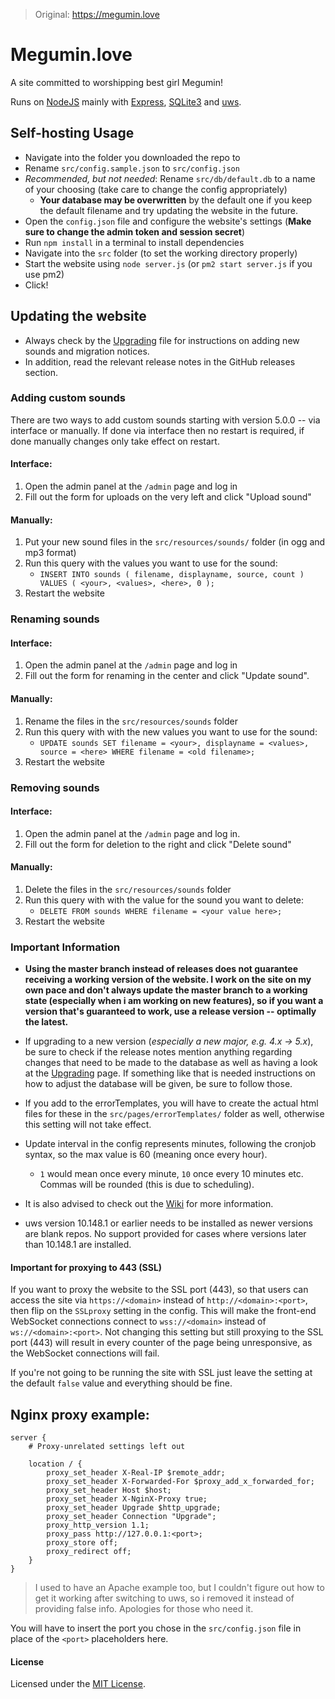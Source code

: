 >Original: https://megumin.love

# Megumin.love

A site committed to worshipping best girl Megumin!

Runs on [NodeJS](https://nodejs.org/en/) mainly with [Express](https://expressjs.com), [SQLite3](https://www.sqlite.org/) and [uws](https://www.npmjs.com/package/uws).

## Self-hosting Usage
- Navigate into the folder you downloaded the repo to
- Rename `src/config.sample.json` to `src/config.json`
- *Recommended, but not needed*: Rename `src/db/default.db` to a name of your choosing (take care to change the config appropriately)
  - **Your database may be overwritten** by the default one if you keep the default filename and try updating the website in the future.
- Open the `config.json` file and configure the website's settings (**Make sure to change the admin token and session secret**)
- Run `npm install` in a terminal to install dependencies
- Navigate into the `src` folder (to set the working directory properly)
- Start the website using `node server.js` (or `pm2 start server.js` if you use pm2)
- Click!

## Updating the website
- Always check by the [Upgrading](https://github.com/robflop/megumin.love/blob/master/Upgrading.md) file for instructions on adding new sounds and migration notices.
- In addition, read the relevant release notes in the GitHub releases section.

### Adding custom sounds

There are two ways to add custom sounds starting with version 5.0.0 -- via interface or manually.
If done via interface then no restart is required, if done manually changes only take effect on restart.

#### Interface:
1) Open the admin panel at the `/admin` page and log in
2) Fill out the form for uploads on the very left and click "Upload sound"

#### Manually:
1) Put your new sound files in the `src/resources/sounds/` folder (in ogg and mp3 format)
2) Run this query with the values you want to use for the sound:
	- `INSERT INTO sounds ( filename, displayname, source, count ) VALUES ( <your>, <values>, <here>, 0 );`
3) Restart the website

### Renaming sounds

#### Interface:
1) Open the admin panel at the `/admin` page and log in
2) Fill out the form for renaming in the center and click "Update sound".

#### Manually:
1) Rename the files in the `src/resources/sounds` folder
2) Run this query with with the new values you want to use for the sound:
	- `UPDATE sounds SET filename = <your>, displayname = <values>, source = <here> WHERE filename = <old filename>;`
3) Restart the website

### Removing sounds

#### Interface:
1) Open the admin panel at the `/admin` page and log in.
2) Fill out the form for deletion to the right and click "Delete sound"

#### Manually:
1) Delete the files in the `src/resources/sounds` folder
2) Run this query with with the value for the sound you want to delete:
	- `DELETE FROM sounds WHERE filename = <your value here>;`
3) Restart the website

### Important Information

- **Using the master branch instead of releases does not guarantee receiving a working version of the website. I work on the site on my own pace and don't always update the master branch to a working state (especially when i am working on new features), so if you want a version that's guaranteed to work, use a release version -- optimally the latest.**

- If upgrading to a new version (*especially a new major, e.g. 4.x -> 5.x*), be sure to check if the release notes mention anything regarding changes that need to be made to the database as well as having a look at the [Upgrading](https://github.com/robflop/megumin.love/blob/master/Upgrading.md) page. If something like that is needed instructions on how to adjust the database will be given, be sure to follow those.

- If you add to the errorTemplates, you will have to create the actual html files for these in the `src/pages/errorTemplates/` folder as well, otherwise this setting will not take effect.

- Update interval in the config represents minutes, following the cronjob syntax, so the max value is 60 (meaning once every hour).
	- `1` would mean once every minute, `10` once every 10 minutes etc. Commas will be rounded (this is due to scheduling).

- It is also advised to check out the [Wiki](https://github.com/robflop/megumin.love/wiki) for more information.

- uws version 10.148.1 or earlier needs to be installed as newer versions are blank repos. No support provided for cases where versions later than 10.148.1 are installed.

#### Important for proxying to 443 (SSL)

If you want to proxy the website to the SSL port (443), so that users can access the site via `https://<domain>` instead of `http://<domain>:<port>`, then flip on the `SSLproxy` setting in the config.
This will make the front-end WebSocket connections connect to `wss://<domain>` instead of `ws://<domain>:<port>`.
Not changing this setting but still proxying to the SSL port (443) will result in every counter of the page being unresponsive, as the WebSocket connections will fail.

If you're not going to be running the site with SSL just leave the setting at the default `false` value and everything should be fine.

Nginx proxy example:
-

```nginx
server {
    # Proxy-unrelated settings left out

    location / {
        proxy_set_header X-Real-IP $remote_addr;
        proxy_set_header X-Forwarded-For $proxy_add_x_forwarded_for;
        proxy_set_header Host $host;
        proxy_set_header X-NginX-Proxy true;
        proxy_set_header Upgrade $http_upgrade;
        proxy_set_header Connection "Upgrade";
        proxy_http_version 1.1;
        proxy_pass http://127.0.0.1:<port>;
        proxy_store off;
        proxy_redirect off;
    }
}
```

>I used to have an Apache example too, but I couldn't figure out how to get it working after switching to uws, so i removed it instead of providing false info. Apologies for those who need it.

You will have to insert the port you chose in the `src/config.json` file in place of the `<port>` placeholders here.

#### License

Licensed under the [MIT License](LICENSE.md).
